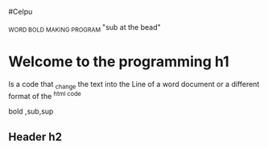 #Celpu
<!DUCTYPE! html>
<html>
<head>
   <sub>WORD BOLD MAKING PROGRAM </sub>"sub at the bead"
</head>
<body>
<h1>Welcome to the programming h1</h1>
<p>Is a code that  <sub>change</sub> the text into the Line of a word document
or a different format of the <sup>html code</sup>
</p>
<p>bold ,sub,sup </p>
<h2>Header h2</h2>
</body>
</html>
